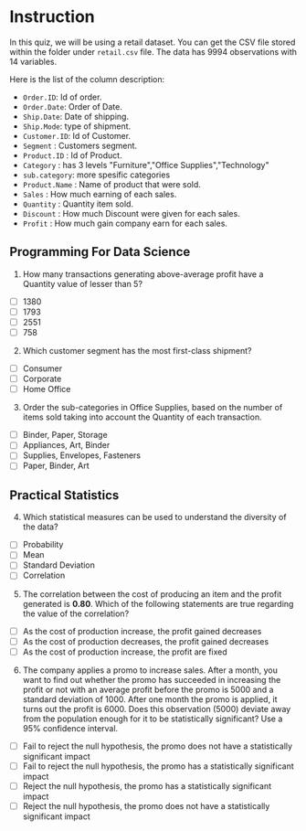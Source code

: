# Instruction

In this quiz, we will be using a retail dataset. You can get the CSV file stored within the folder under `retail.csv` file. The data has 9994 observations with 14 variables. 

Here is the list of the column description:
- `Order.ID`: Id of order.
- `Order.Date`: Order of Date.
- `Ship.Date`: Date of shipping.
- `Ship.Mode`: type of shipment.
- `Customer.ID`: Id of Customer.
- `Segment` : Customers segment.
- `Product.ID` : Id of Product.
- `Category` : has 3 levels "Furniture","Office Supplies","Technology"    
- `sub.category`: more spesific categories
- `Product.Name` : Name of product that were sold.
- `Sales` : How much earning of each sales.
- `Quantity` : Quantity item sold.
- `Discount` : How much Discount were given for each sales.
- `Profit` : How much gain company earn for each sales.


## Programming For Data Science

1. How many transactions generating above-average profit have a Quantity value of lesser than 5?
  - [ ] 1380
  - [ ] 1793
  - [ ] 2551
  - [ ] 758

2. Which customer segment has the most first-class shipment?
  - [ ] Consumer
  - [ ] Corporate
  - [ ] Home Office

3. Order the sub-categories in Office Supplies, based on the number of items sold taking into account the Quantity of each transaction.
  - [ ] Binder, Paper, Storage
  - [ ] Appliances, Art, Binder
  - [ ] Supplies, Envelopes, Fasteners
  - [ ] Paper, Binder, Art

## Practical Statistics

4. Which statistical measures can be used to understand the diversity of the data?
  - [ ] Probability
  - [ ] Mean
  - [ ] Standard Deviation
  - [ ] Correlation

5. The correlation between the cost of producing an item and the profit generated is **0.80**. Which of the following statements are true regarding the value of the correlation?
  - [ ] As the cost of production increase, the profit gained decreases
  - [ ] As the cost of production decreases, the profit gained decreases
  - [ ] As the cost of production increase, the profit are fixed

6. The company applies a promo to increase sales. After a month, you want to find out whether the promo has succeeded in increasing the profit or not with an average profit before the promo is 5000 and a standard deviation of 1000. After one month the promo is applied, it turns out the profit is 6000. Does this observation (5000) deviate away from the population enough for it to be statistically significant? Use a 95% confidence interval.

  - [ ] Fail to reject the null hypothesis, the promo does not have a statistically significant impact
  - [ ] Fail to reject the null hypothesis, the promo has a statistically significant impact
  - [ ] Reject the null hypothesis, the promo has a statistically significant impact 
  - [ ] Reject the null hypothesis, the promo does not have a statistically significant impact
